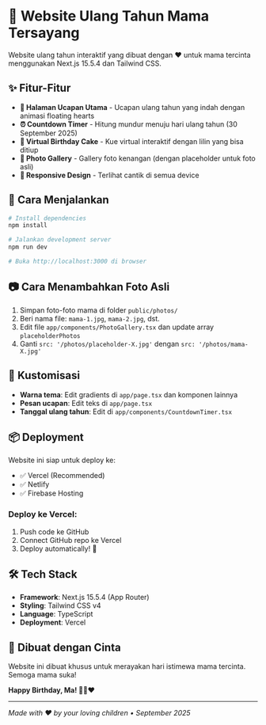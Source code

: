 # 🎂 Website Ulang Tahun Mama Tersayang

Website ulang tahun interaktif yang dibuat dengan ❤️ untuk mama tercinta menggunakan Next.js 15.5.4 dan Tailwind CSS.

## ✨ Fitur-Fitur

- **🎉 Halaman Ucapan Utama** - Ucapan ulang tahun yang indah dengan animasi floating hearts
- **⏰ Countdown Timer** - Hitung mundur menuju hari ulang tahun (30 September 2025)
- **🎂 Virtual Birthday Cake** - Kue virtual interaktif dengan lilin yang bisa ditiup
- **📸 Photo Gallery** - Gallery foto kenangan (dengan placeholder untuk foto asli)
- **📱 Responsive Design** - Terlihat cantik di semua device

## 🚀 Cara Menjalankan

```bash
# Install dependencies
npm install

# Jalankan development server
npm run dev

# Buka http://localhost:3000 di browser
```

## 📷 Cara Menambahkan Foto Asli

1. Simpan foto-foto mama di folder `public/photos/`
2. Beri nama file: `mama-1.jpg`, `mama-2.jpg`, dst.
3. Edit file `app/components/PhotoGallery.tsx` dan update array `placeholderPhotos`
4. Ganti `src: '/photos/placeholder-X.jpg'` dengan `src: '/photos/mama-X.jpg'`

## 🎨 Kustomisasi

- **Warna tema**: Edit gradients di `app/page.tsx` dan komponen lainnya
- **Pesan ucapan**: Edit teks di `app/page.tsx`
- **Tanggal ulang tahun**: Edit di `app/components/CountdownTimer.tsx`

## 📦 Deployment

Website ini siap untuk deploy ke:
- ✅ Vercel (Recommended)
- ✅ Netlify  
- ✅ Firebase Hosting

### Deploy ke Vercel:
1. Push code ke GitHub
2. Connect GitHub repo ke Vercel
3. Deploy automatically! 🚀

## 🛠️ Tech Stack

- **Framework**: Next.js 15.5.4 (App Router)
- **Styling**: Tailwind CSS v4
- **Language**: TypeScript
- **Deployment**: Vercel

## 💝 Dibuat dengan Cinta

Website ini dibuat khusus untuk merayakan hari istimewa mama tercinta. Semoga mama suka! 

**Happy Birthday, Ma! 🎉🎂❤️**

---

*Made with ❤️ by your loving children • September 2025*
